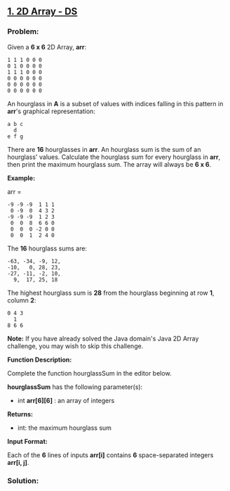 ## [1. 2D Array - DS](https://www.hackerrank.com/challenges/2d-array/problem?h_l=interview&playlist_slugs%5B%5D=interview-preparation-kit&playlist_slugs%5B%5D=arrays)

### Problem:

Given a **6 x 6** 2D Array, **arr**:

```
1 1 1 0 0 0
0 1 0 0 0 0
1 1 1 0 0 0
0 0 0 0 0 0
0 0 0 0 0 0
0 0 0 0 0 0
```

An hourglass in **A** is a subset of values with indices falling in this pattern in **arr**'s graphical representation:

```
a b c
  d
e f g
```
There are **16** hourglasses in **arr**. An hourglass sum is the sum of an hourglass' values. Calculate the hourglass sum for every hourglass in **arr**, then print the maximum hourglass sum. The array will always be **6 x 6**.

**Example:**

arr = 

```
-9 -9 -9  1 1 1 
 0 -9  0  4 3 2
-9 -9 -9  1 2 3
 0  0  8  6 6 0
 0  0  0 -2 0 0
 0  0  1  2 4 0
```

The **16** hourglass sums are:

```
-63, -34, -9, 12, 
-10,   0, 28, 23, 
-27, -11, -2, 10, 
  9,  17, 25, 18
```

The highest hourglass sum is **28** from the hourglass beginning at row **1**, column **2**:

```
0 4 3
  1
8 6 6
```

**Note:** If you have already solved the Java domain's Java 2D Array challenge, you may wish to skip this challenge.

**Function Description:**

Complete the function hourglassSum in the editor below.

**hourglassSum** has the following parameter(s):

- int **arr[6][6]** : an array of integers

**Returns:**

- int: the maximum hourglass sum

**Input Format:**

Each of the **6** lines of inputs **arr[i]** contains **6** space-separated integers **arr[i, j]**.

### Solution:

```javascript

```